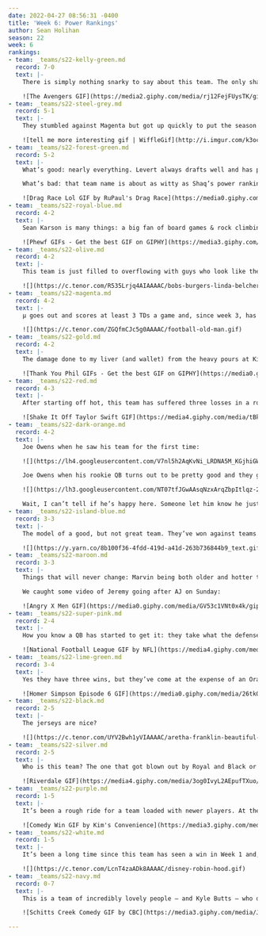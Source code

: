 ```yaml
---
date: 2022-04-27 08:56:31 -0400
title: 'Week 6: Power Rankings'
author: Sean Holihan
season: 22
week: 6
rankings:
- team: _teams/s22-kelly-green.md
  record: 7-0
  text: |-
    There is simply nothing snarky to say about this team. The only shade to throw is at all the other captains and QBs for allowing the DCGFFL’s version of the Avengers to get assembled right in front of them.

    ![The Avengers GIF](https://media2.giphy.com/media/rj12FejFUysTK/giphy.gif?cid=790b761170144134eff02cff1718724a1f709ee84786f116&rid=giphy.gif&ct=g)
- team: _teams/s22-steel-grey.md
  record: 5-1
  text: |-
    They stumbled against Magenta but got up quickly to put the season back on track with a win against Easy Lei. With three games left against .500 or below teams, could Buns of Steel find itself coasting into a playoff bye and maybe a fun rematch of Waggoner v. Hunt?

    ![tell me more interesting gif | WiffleGif](http://i.imgur.com/k3oclTP.gif)
- team: _teams/s22-forest-green.md
  record: 5-2
  text: |-
    What’s good: nearly everything. Levert always drafts well and has put together a solid team. I could watch Holleran sling submarine passes to Ocho all day long.

    What’s bad: that team name is about as witty as Shaq’s power rankings.

    ![Drag Race Lol GIF by RuPaul's Drag Race](https://media0.giphy.com/media/QB3dLc8E0J8uSv6L3s/giphy.gif?cid=790b7611afe8b0d001e13c56a07444cf782416627db77e97&rid=giphy.gif&ct=g)
- team: _teams/s22-royal-blue.md
  record: 4-2
  text: |-
    Sean Karson is many things: a big fan of board games & rock climbing, a nice guy, a very angry dodgeball player, and incredibly happy Oriya is back taking snaps behind center.

    ![Phewf GIFs - Get the best GIF on GIPHY](https://media3.giphy.com/media/EDt1m8p5hqXG8/giphy.gif)
- team: _teams/s22-olive.md
  record: 4-2
  text: |-
    This team is just filled to overflowing with guys who look like they just want to watch a ballgame in peace without anyone talking to them.

    ![](https://c.tenor.com/R535Lrjq4AIAAAAC/bobs-burgers-linda-belcher.gif)
- team: _teams/s22-magenta.md
  record: 4-2
  text: |-
    μ goes out and scores at least 3 TDs a game and, since week 3, has held opposing offenses to under 18 points a game - and that includes #2’s Buns of Steel. If this team filled with DCGFFL’s 2016 All Stars stays healthy, they could actually win the whole thing.

    ![](https://c.tenor.com/ZGQfmCJc5g0AAAAC/football-old-man.gif)
- team: _teams/s22-gold.md
  record: 4-2
  text: |-
    The damage done to my liver (and wallet) from the heavy pours at Kiki pales in comparison to the destruction Gold did to my team on Sunday. At least they were pleasant while doing it.

    ![Thank You Phil GIFs - Get the best GIF on GIPHY](https://media0.giphy.com/media/soFDqwoP0I6M8/giphy.gif)
- team: _teams/s22-red.md
  record: 4-3
  text: |-
    After starting off hot, this team has suffered three losses in a row. Can they make it back to the top of the power rankings? Not if some of their best players take off mid-game to play softball. With two tough games ahead, Red needs to

    ![Shake It Off Taylor Swift GIF](https://media4.giphy.com/media/tBkfTumqhdrry/giphy.gif?cid=790b76114952a419641d9600c0ce71eae5507495c8b1217c&rid=giphy.gif&ct=g)
- team: _teams/s22-dark-orange.md
  record: 4-2
  text: |-
    Joe Owens when he saw his team for the first time:

    ![](https://lh4.googleusercontent.com/V7nl5h2AqKvNi_LRDNA5M_KGjhiGWNdY5qe6dD3N2_hL-dVqIbwSMPFripFcFkomfcNn6u_jM0u_RGMszBBpAUxeG7g5bgfCtS1xRqLDrLGFILsExMT596oM8T_adU1b2M7ULXAW =174x324)

    Joe Owens when his rookie QB turns out to be pretty good and they go 4-2:

    ![](https://lh3.googleusercontent.com/NT07tfJGwAAsqNzxArqZbpItlqz-2yx-Gw-vWO3v_Y_6Mj9naXMie91jZcRB7EQKXDzwkkUWhN6VNG_DqmJTimXqqbtg25QI1LyqqKFPX3Mw8gJSJy-Q3Hc7xVtRwVx6XQLzYf-B =218x276)

    Wait, I can’t tell if he’s happy here. Someone let him know he just won.
- team: _teams/s22-island-blue.md
  record: 3-3
  text: |-
    The model of a good, but not great team. They’ve won against teams they should beat (including a forfeit, a gift from Lime Green) and lost to teams with a .500 record or better. Next week’s doubleheader against Magenta and Maroon will let everyone know if Jim is just looking forward to another Beach Bowl championship or if he can steer this ship towards a deep playoff run.

    ![](https://y.yarn.co/8b100f36-4fdd-419d-a41d-263b736844b9_text.gif)
- team: _teams/s22-maroon.md
  record: 3-3
  text: |-
    Things that will never change: Marvin being both older and hotter than all of us, Hiebing greeting you with a bear hug, and Steslicki acting like an absolute lunatic on the field.

    We caught some video of Jeremy going after AJ on Sunday:

    ![Angry X Men GIF](https://media0.giphy.com/media/GV53c1VNt0x4k/giphy.gif?cid=790b7611df3687b9344ad440ce5abc568adc582a0b60e059&rid=giphy.gif&ct=g)
- team: _teams/s22-super-pink.md
  record: 2-4
  text: |-
    How you know a QB has started to get it: they take what the defense gives them. I think I saw Cameron throw eight 5 and Outs, in a row, to Stacey on Sunday. God help the other teams in this league if he becomes our own Josh Allen.

    ![National Football League GIF by NFL](https://media4.giphy.com/media/twyrWnFx9FKZpvWXJX/giphy.gif?cid=790b7611f3a7d0f97bab580ee9cdd1f3d50bd86a05870e31&rid=giphy.gif&ct=g)
- team: _teams/s22-lime-green.md
  record: 3-4
  text: |-
    Yes they have three wins, but they’ve come at the expense of an Orange team without their starting QB and two others with a combined 2-12 record. However, putting 34+ points on the board in every game you win isn’t exactly easy. Don’t sleep on this team - unless you catch them napping.

    ![Homer Simpson Episode 6 GIF](https://media0.giphy.com/media/26tk0Z9VB2YcPpoYM/giphy.gif?cid=790b76116f2c64a05433d8a7db12d64a280c33ebe343afc0&rid=giphy.gif&ct=g)
- team: _teams/s22-black.md
  record: 2-5
  text: |-
    The jerseys are nice?

    ![](https://c.tenor.com/UYV2Bwh1yVIAAAAC/aretha-franklin-beautiful-gowns.gif)
- team: _teams/s22-silver.md
  record: 2-5
  text: |-
    Who is this team? The one that got blown out by Royal and Black or the one that nearly beat Red and Olive? I don’t really know or care but there is a very large attractive man on this team who likes to demolish blockers and had all of the Peritwinkles yelling “Ruin Me” as our battle cry. #meattrainforever.

    ![Riverdale GIF](https://media4.giphy.com/media/3og0IvyL2AEpufTXuo/giphy.gif?cid=790b7611d8f231bd59aa68d46ff06da1e5caf1ebff0cf3cd&rid=giphy.gif&ct=g)
- team: _teams/s22-purple.md
  record: 1-5
  text: |-
    It’s been a rough ride for a team loaded with newer players. At the very least, we remain a f***ing delight.

    ![Comedy Win GIF by Kim's Convenience](https://media3.giphy.com/media/1AeAozXndVIG6ze0PW/giphy.gif?cid=790b761152437a9363d99ec69c117edec6484a8e1b8e9717&rid=giphy.gif&ct=g)
- team: _teams/s22-white.md
  record: 1-5
  text: |-
    It’s been a long time since this team has seen a win in Week 1 and, along the way, opposing teams have hung up at least 4 TDs a game on them. It was nice to see Andy Pratt back at QB for a day though.

    ![](https://c.tenor.com/LcnT4zaADk8AAAAC/disney-robin-hood.gif)
- team: _teams/s22-navy.md
  record: 0-7
  text: |-
    This is a team of incredibly lovely people – and Kyle Butts – who deserve better than going winless. Week 7’s most exciting game? Navy vs. White. It’s gonna be like watching our very own battle for next year’s first overall pick.

    ![Schitts Creek Comedy GIF by CBC](https://media3.giphy.com/media/JmIGZnwAnbrXXvAfpj/giphy.gif?cid=790b7611c90364ba5097b03186f5438df9195ef72302dc4e&rid=giphy.gif&ct=g)

---
```

